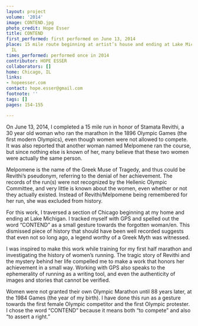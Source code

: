 ```yaml
---
layout: project
volume: '2014'
image: CONTEND.jpg
photo_credit: Hope Esser
title: CONTEND
first_performed: first performed on June 13, 2014
place: 15 mile route beginning at artist’s house and ending at Lake Michigan, Chicago,
  IL
times_performed: performed once in 2014
contributor: HOPE ESSER
collaborators: []
home: Chicago, IL
links:
- hopeesser.com
contact: hope.esser@gmail.com
footnote: ''
tags: []
pages: 154-155

---
```


On June 13, 2014, I completed a 15 mile run in honor of Stamata Revithi, a 30 year old woman who ran the marathon in the 1896 Olympic Games (the first modern Olympics), even though women were not allowed to compete. It was also reported that another woman named Melpomene ran the course, but since nothing else is known of her, many believe that these two women were actually the same person.

Melpomene is the name of the Greek Muse of Tragedy, and thus could be Revithi’s pseudonym, referring to the denial of her achievement. The records of the run(s) were not recognized by the Hellenic Olympic Committee, and very little is known about the women, even whether or not they actually existed. Instead of Revithi/Melpomene being remembered for her run, she was excluded from history.

For this work, I traversed a section of Chicago beginning at my home and ending at Lake Michigan. I tracked myself with GPS and spelled out the word “CONTEND” as a small gesture towards the forgotten woman/en. This dismissed piece of history that should have been well recorded suggests that even not so long ago, a legend worthy of a Greek Myth was witnessed.

I was inspired to make this work while training for my first half marathon and investigating the history of women’s running. The tragic story of Revithi and the mystery behind her life compelled me to make a work that honors her achievement in a small way. Working with GPS also speaks to the ephemerality of running as a writing tool, and even the authenticity of images and stories that cannot be verified.

Women were not granted their own Olympic Marathon until 88 years later, at the 1984 Games (the year of my birth). I have done this run as a gesture towards the first female Olympic competitor and the first Olympic protester. I chose the word “CONTEND” because it means both “to compete” and also “to assert a right.”
